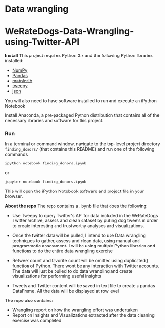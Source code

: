 # Data wrangling
# WeRateDogs-Data-Wrangling-using-Twitter-API

**Install**
This project requires Python 3.x and the following Python libraries installed:

- [NumPy](http://www.numpy.org/)
- [Pandas](http://pandas.pydata.org)
- [matplotlib](http://matplotlib.org/)
- [tweepy](https://www.tweepy.org/)
- [json](https://docs.python.org/3/library/json.html)

You will also need to have software installed to run and execute an iPython Notebook

Install Anaconda, a pre-packaged Python distribution that contains all of the necessary libraries and software for this project.

### Run

In a terminal or command window, navigate to the top-level project directory `finding_donors/` (that contains this README) and run one of the following commands:

```bash
ipython notebook finding_donors.ipynb
```  
or
```bash
jupyter notebook finding_donors.ipynb
```

This will open the iPython Notebook software and project file in your browser.


**About the repo**
The repo contains a .ipynb file that does the following:
- Use Tweepy to query Twitter's API for data included in the WeRateDogs Twitter archive, assess and clean dataset by pulling dog tweets in order to create interesting and trustworthy analyses and visualizations. 

- Once the twitter data will be pulled, I intend to use Data wrangling techniques to gather, assess and clean data, using manual and programmatic assessment. I will be using multiple Python libraries and functions to do the entire data wrangling exercise

- Retweet count and favorite count will be omitted using duplicated() function of Python. There wont be any interaction with Twitter accounts. The data will just be pulled to do data wrangling and create visualizations for performing useful insights

- Tweets and Twitter content will be saved in text file to create a pandas DataFrame. All the data will be displayed at row level

The repo also contains:
- Wrangling report on how the wrangling effort was undertaken
- Report on Insights and VIsualizations extracted after the data cleaning exercise was completed
